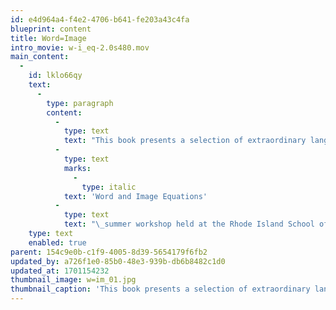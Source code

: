 ```yaml
---
id: e4d964a4-f4e2-4706-b641-fe203a43c4fa
blueprint: content
title: Word=Image
intro_movie: w-i_eq-2.0s480.mov
main_content:
  -
    id: lklo66qy
    text:
      -
        type: paragraph
        content:
          -
            type: text
            text: "This book presents a selection of extraordinary language experiments by all individuals (including the authors) who participated in the 1975\_"
          -
            type: text
            marks:
              -
                type: italic
            text: 'Word and Image Equations'
          -
            type: text
            text: "\_summer workshop held at the Rhode Island School of Design. Designed by Ockerse, it has an introduction by Hompson. A limited paperback edition of 300 numbered copies; 48 pages, 14 x 20 cm, printed offset, with tip-ins and foldouts.\_"
    type: text
    enabled: true
parent: 154c9e0b-c1f9-4005-8d39-5654179f6fb2
updated_by: a726f1e0-85b0-48e3-939b-db6b8482c1d0
updated_at: 1701154232
thumbnail_image: w=im_01.jpg
thumbnail_caption: 'This book presents a selection of extraordinary language experiments by all individuals (including the authors) who participated in the 1975 Word and Image Equations summer workshop held at the Rhode Island School of Design. Designed by Ockerse, it has an introduction by Hompson. A limited paperback edition of 300 numbered copies; 48 pages, 14 x 20 cm, printed offset, with tip-ins and foldouts.'
---
```

